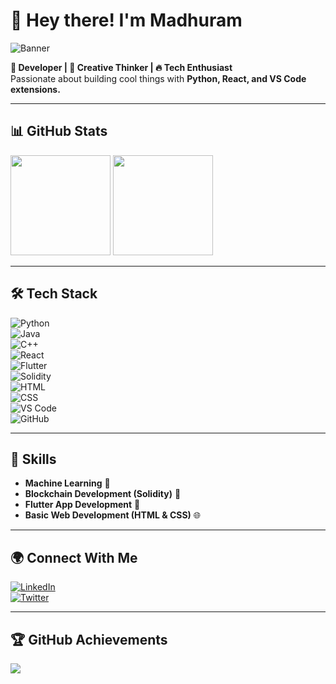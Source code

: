 # 👋 Hey there! I'm Madhuram  

![Banner](137296.jpg)  

**🚀 Developer | 🎨 Creative Thinker | 🔥 Tech Enthusiast**  
Passionate about building cool things with **Python, React, and VS Code extensions.**  

---

## 📊 GitHub Stats  
<img src="https://github-readme-stats.vercel.app/api?username=Madhuram2901&show_icons=true&theme=radical" height="160px"/>
<img src="https://github-readme-streak-stats.herokuapp.com/?user=Madhuram2901&theme=radical" height="160px"/>

---

## 🛠 Tech Stack  
![Python](https://img.shields.io/badge/-Python-3776AB?style=flat-square&logo=python&logoColor=white)  
![Java](https://img.shields.io/badge/-Java-007396?style=flat-square&logo=java&logoColor=white)  
![C++](https://img.shields.io/badge/-C++-00599C?style=flat-square&logo=c%2B%2B&logoColor=white)  
![React](https://img.shields.io/badge/-React-61DAFB?style=flat-square&logo=react&logoColor=black)  
![Flutter](https://img.shields.io/badge/-Flutter-02569B?style=flat-square&logo=flutter&logoColor=white)  
![Solidity](https://img.shields.io/badge/-Solidity-363636?style=flat-square&logo=solidity&logoColor=white)  
![HTML](https://img.shields.io/badge/-HTML5-E34F26?style=flat-square&logo=html5&logoColor=white)  
![CSS](https://img.shields.io/badge/-CSS3-1572B6?style=flat-square&logo=css3&logoColor=white)  
![VS Code](https://img.shields.io/badge/-VS_Code-007ACC?style=flat-square&logo=visual-studio-code&logoColor=white)  
![GitHub](https://img.shields.io/badge/-GitHub-181717?style=flat-square&logo=github&logoColor=white)  

---

## 🚀 Skills  
- **Machine Learning** 🤖  
- **Blockchain Development (Solidity)** 🔗  
- **Flutter App Development** 📱  
- **Basic Web Development (HTML & CSS)** 🌐  

---

## 🌍 Connect With Me  
[![LinkedIn](https://img.shields.io/badge/-LinkedIn-blue?style=flat-square&logo=linkedin)](https://www.linkedin.com/in/madhurampatil/)  
[![Twitter](https://img.shields.io/badge/-Twitter-1DA1F2?style=flat-square&logo=twitter&logoColor=white)](https://twitter.com/your-profile)  

---

## 🏆 GitHub Achievements  
<img src="https://github-profile-trophy.vercel.app/?username=Madhuram2901&theme=onedark" />
